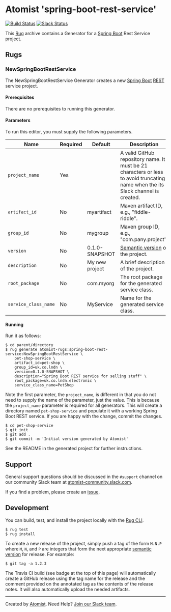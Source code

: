 # Atomist 'spring-boot-rest-service'

[![Build Status](https://travis-ci.org/atomist-rugs/spring-boot-rest-service.svg?branch=master)](https://travis-ci.org/atomist-rugs/spring-boot-rest-service)
[![Slack Status](https://join.atomist.com/badge.svg)](https://join.atomist.com)

This [Rug][rug] archive contains a Generator for a [Spring Boot][boot]
Rest Service project.

[rug]: http://docs.atomist.com/
[boot]: https://projects.spring.io/spring-boot/

## Rugs

### NewSpringBootRestService

The NewSpringBootRestService Generator creates a new [Spring
Boot][boot] [REST][rest] service project.

[rest]: https://en.wikipedia.org/wiki/Representational_state_transfer

#### Prerequisites

There are no prerequisites to running this generator.

#### Parameters

To run this editor, you must supply the following parameters.

Name | Required | Default | Description
-----|----------|---------|------------
`project_name` | Yes | |  A valid GitHub repository name.  It must be 21 characters or less to avoid truncating name when the its Slack channel is created.
`artifact_id` | No | myartifact | Maven artifact ID, e.g., "fiddle-riddle".
`group_id` | No | mygroup |  Maven group ID, e.g., "com.pany.project".
`version` | No | 0.1.0-SNAPSHOT | [Semantic version][semver] of the project.
`description` | No | My new project | A brief description of the project.
`root_package` | No | com.myorg | The root package for the generated service class.
`service_class_name` | No | MyService | Name for the generated service class.

[semver]: http://semver.org

#### Running

Run it as follows:

```
$ cd parent/directory
$ rug generate atomist-rugs:spring-boot-rest-service:NewSpringBootRestService \
    pet-shop-service \
    artifact_id=pet-shop \
    group_id=uk.co.lndn \
    version=0.1.0-SNAPSHOT \
    description="Spring Boot REST service for selling stuff" \
    root_package=uk.co.lndn.electronic \
    service_class_name=PetShop
```

Note the first parameter, the `project_name`, is different in that you
do not need to supply the name of the parameter, just the value.  This
is because the `project_name` parameter is required for all
generators.  This will create a directory named `pet-shop-service` and
populate it with a working Spring Boot REST service.  If you are happy
with the change, commit the changes.

```
$ cd pet-shop-service
$ git init
$ git add .
$ git commit -m 'Initial version generated by Atomist'
```

See the README in the generated project for further instructions.

## Support

General support questions should be discussed in the `#support`
channel on our community Slack team
at [atomist-community.slack.com][slack].

If you find a problem, please create an [issue][].

[issue]: https://github.com/atomist-rugs/spring-boot-rest-service/issues

## Development

You can build, test, and install the project locally with
the [Rug CLI][cli].

[cli]: https://github.com/atomist/rug-cli

```
$ rug test
$ rug install
```

To create a new release of the project, simply push a tag of the form
`M.N.P` where `M`, `N`, and `P` are integers that form the next
appropriate [semantic version][semver] for release.  For example:

[semver]: http://semver.org

```
$ git tag -a 1.2.3
```

The Travis CI build (see badge at the top of this page) will
automatically create a GitHub release using the tag name for the
release and the comment provided on the annotated tag as the contents
of the release notes.  It will also automatically upload the needed
artifacts.

---
Created by [Atomist][atomist].
Need Help?  [Join our Slack team][slack].

[atomist]: https://www.atomist.com/
[slack]: https://join.atomist.com/

